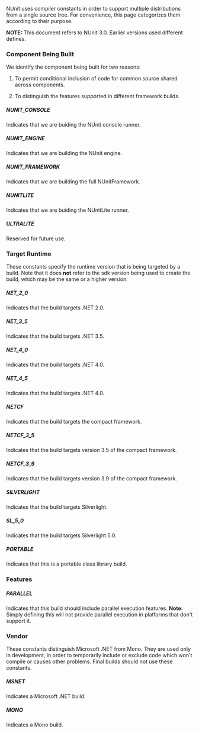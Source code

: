 NUnit uses compiler constants in order to support multiple distributions 
from a single source tree. For convenience, this page categorizes them 
according to their purpose.

**NOTE:** This document refers to NUnit 3.0. Earlier versions used different defines.

### Component Being Built

We identify the component being built for two reasons:

1. To permit conditional inclusion of code for common source shared across components.

2. To distinguish the features supported in different framework builds.

##### NUNIT_CONSOLE
Indicates that we are buiding the NUnit console runner.

##### NUNIT_ENGINE
Indicates that we are building the NUnit engine.

##### NUNIT_FRAMEWORK
Indicates that we are building the full NUnitFramework.

##### NUNITLITE
Indicates that we are buiding the NUnitLite runner.

##### ULTRALITE
Reserved for future use.

### Target Runtime

These constants specify the runtime version that is being targeted
by a build. Note that it does **not** refer to the sdk version being
used to create the build, which may be the same or a higher version.

##### NET_2_0
Indicates that the build targets .NET 2.0.

##### NET_3_5
Indicates that the build targets .NET 3.5.

##### NET_4_0
Indicates that the build targets .NET 4.0.

##### NET_4_5
Indicates that the build targets .NET 4.0.

##### NETCF
Indicates that the build targets the compact framework.

##### NETCF_3_5
Indicates that the build targets version 3.5 of the compact framework.

##### NETCF_3_9
Indicates that the build targets version 3.9 of the compact framework.

##### SILVERLIGHT
Indicates that the build targets Silverlight.

##### SL_5_0
Indicates that the build targets Silverlight 5.0.

##### PORTABLE
Indicates that this is a portable class library build.

### Features

##### PARALLEL
Indicates that this build should include parallel execution features.
**Note:** Simply defining this will not provide parallel execution
in platforms that don't support it.

### Vendor

These constants distinguish Microsoft .NET from Mono. They are used 
only in development, in order to temporarily include or exclude code 
which won't compile or causes other problems. Final builds should not 
use these constants.

##### MSNET
Indicates a Microsoft .NET build.

##### MONO
Indicates a Mono build.
